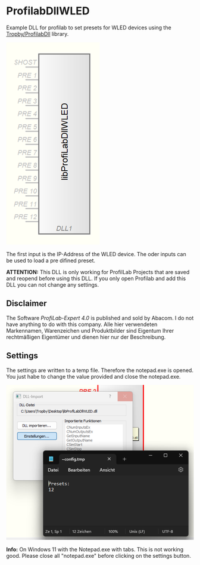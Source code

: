 # ProfilabDllWLED

Example DLL for profilab to set presets for WLED devices using the [Tropby/ProfilabDll](https://github.com/Tropby/ProfilabDll) library.

![DLL](res/dll.png)

The first input is the IP-Address of the WLED device. The oder inputs can be used to load a pre difined preset.

**ATTENTION:** This DLL is only working for ProfilLab Projects that are saved and reopend before using this DLL. If you only open Profilab and add this DLL you can not change any settings.

## Disclaimer

The Software _ProfiLab-Expert 4.0_ is published and sold by Abacom. I do not have anything to do with this company. Alle hier verwendeten Markennamen, Warenzeichen und Produktbilder sind Eigentum Ihrer rechtmäßigen Eigentümer und dienen hier nur der Beschreibung.

## Settings

The settings are written to a temp file. Therefore the notepad.exe is opened. You just habe to change the value provided and close the notepad.exe.

![Settings](res/settings.png)

**Info:** On Windows 11 with the Notepad.exe with tabs. This is not working good. Please close all "notepad.exe" before clicking on the settings button.
